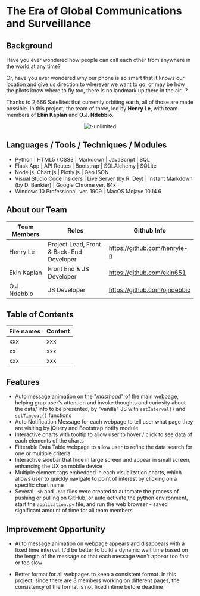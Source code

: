 # The Era of Global Communications and Surveillance

## Background
Have you ever wondered how people can call each other from anywhere in the world at any time?  

Or, have you ever wondered why our phone is so smart that it knows our location and give us direction to wherever we want to go, or may be how the pilots know where to fly too, there is no landmark up there in the air...?

Thanks to 2,666 Satellites that currently orbiting earth, all of those are made possible. In this project, the team of three, led by **Henry Le**, with team members of **Ekin Kaplan** and **O.J. Ndebbio**.  

<div align="center">
<img src="/static/assets/img/readme/readme.gif" alt="t-unlimited">
</div>

## Languages / Tools / Techniques / Modules
* Python |  HTML5 / CSS3 | Markdown | JavaScript | SQL
* Flask App | API Routes | Bootstrap | SQLAlchemy | SQLite
* Node.js| Chart.js | Plotly.js | GeoJSON
* Visual Studio Code Insiders | Live Server (by R. Dey) | Instant Markdown (by D. Bankier) | Google Chrome ver. 84x
* Windows 10 Professional, ver. 1909 | MacOS Mojave 10.14.6

## About our Team
Team Members | Roles | Github Info
------------ | ----------- | -------------
Henry Le |  Project Lead, Front & Back-End Developer | https://github.com/henryle-n
Ekin Kaplan | Front End & JS Developer | https://github.com/ekin651
O.J. Ndebbio | JS Developer | https://github.com/ojndebbio

## Table of Contents

File names | Content 
------------ | ----------- 
xxx |  xxx
xx | xxx
xxx | xxx

## Features
* Auto message animation on the "*masthead*" of the main webpage, helping grap user's attention and invoke thoughts and curiosity about the data/ info to be presented, by "vanilla" JS with ```setInterval()``` and ```setTimeout()``` functions
* Auto Notification Message for each webpage to tell user what page they are visiting by jQuery and Bootstrap notify module
* Interactive charts with tooltip to allow user to hover / click to see data of each elements of the charts
* Filterable Data Table webpage to allow user to refine the data search for one or multiple criteria
* Interactive sidebar that hide in large screen and appear in small screen, enhancing the UX on mobile device
* Multiple element tags embedded in each visualization charts, which allows user to quickly navigate to point of interest by clicking on a specific chart name
* Several ```.sh``` and ```.bat``` files were created to automate the process of pushing or pulling on GitHub, or auto activate the python environment, start the ```application.py``` file, and run the web browser - saved significant amount of time for all team members

## Improvement Opportunity
* Auto message animation on webpage appears and disappears with a fixed time interval. It'd be better to build a dynamic wait time based on the length of the message so that each message won't appear too fast or too slow

* Better format for all webpages to keep a consistent format. In this project, since there are 3 members working on different pages, the consistency of the format is not fixed intime before deadline